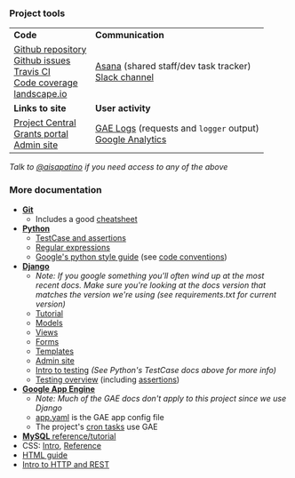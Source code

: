 ### Project tools

| | |
----|-----
**Code** | **Communication**
[Github repository](https://github.com/aisapatino/sjfnw)<br>[Github issues](https://github.com/aisapatino/sjfnw/issues)<br>[Travis CI](https://travis-ci.org/aisapatino/sjfnw)<br>[Code coverage](https://codecov.io/github/aisapatino/sjfnw?branch=master)<br>[landscape.io](https://landscape.io/github/aisapatino/sjfnw) | [Asana](https://app.asana.com/0/5175284945766/list) (shared staff/dev task tracker)<br>[Slack channel](https://socialjusticefund.slack.com/messages/project-central/)
| **Links to site** | **User activity** |
 [Project Central](https://sjf-nw.appspot.com/fund)<br>[Grants portal](https://sjf-nw.appspot.com/apply)<br>[Admin site](https://sjf-nw.appspot.com/admin) | [GAE Logs](https://console.developers.google.com/project/sjf-nw/logs) (requests and `logger` output)<br>[Google Analytics](https://analytics.google.com/analytics/web/#report/visitors-overview/a28076150w59219748p60506002/)

_Talk to [@aisapatino](https://github.com/aisapatino) if you need access to any of the above_


### More documentation

- **[Git](http://git-scm.com/docs)**
    - Includes a good [cheatsheet](https://training.github.com/kit/downloads/github-git-cheat-sheet.pdf)
- **[Python](https://docs.python.org/2/library/index.html)**
    - [TestCase and assertions](https://docs.python.org/2/library/unittest.html#unittest.TestCase)
    - [Regular expressions](http://doc.pyschools.com/html/regex.html)
    - [Google's python style guide](http://google-styleguide.googlecode.com/svn/trunk/pyguide.html) (see [code conventions](about/code-conventions.md))
- **[Django](https://docs.djangoproject.com/en/1.8/)**
    - _Note: If you google something you'll often wind up at the most recent docs. Make sure you're looking at the docs version that matches the version we're using (see requirements.txt for current version)_
    - [Tutorial](https://docs.djangoproject.com/en/1.8/intro/tutorial01/)
    - [Models](https://docs.djangoproject.com/en/1.8/topics/db/models/)
    - [Views](https://docs.djangoproject.com/en/1.8/topics/http/views/)
    - [Forms](https://docs.djangoproject.com/en/1.8/topics/forms/)
    - [Templates](https://docs.djangoproject.com/en/1.8/topics/templates/)
    - [Admin site](https://docs.djangoproject.com/en/1.8/ref/contrib/admin/)
    - [Intro to testing](https://docs.djangoproject.com/en/1.8/intro/tutorial05/) _(See Python's TestCase docs above for more info)_
    - [Testing overview](https://docs.djangoproject.com/en/1.8/topics/testing/overview/) (including [assertions](https://docs.djangoproject.com/en/1.8/topics/testing/overview/#assertions))
- **[Google App Engine](https://cloud.google.com/appengine/docs/python/)**
    - _Note: Much of the GAE docs don't apply to this project since we use Django_
    - [app.yaml](https://cloud.google.com/appengine/docs/python/config/appconfig) is the GAE app config file
    - The project's [cron tasks](https://cloud.google.com/appengine/docs/python/config/cron) use GAE
- [**MySQL** reference/tutorial](http://sqlzoo.net/w/index.php?title=SQL_Tutorial&redirect=no)
- CSS: [Intro](https://developer.mozilla.org/en-US/docs/Web/Guide/CSS/Getting_started), [Reference](https://developer.mozilla.org/en-US/docs/Web/CSS/Reference)
- [HTML guide](https://developer.mozilla.org/en-US/docs/Web/Guide/HTML)
- [Intro to HTTP and REST](http://code.tutsplus.com/tutorials/a-beginners-guide-to-http-and-rest--net-16340)
